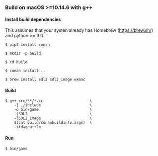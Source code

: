 ### Build on macOS >=10.14.6 with g++

#### Install build dependencies

This assumes that your systen already has Homebrew (https://brew.sh/) and python >= 3.0. 

`$ pip3 install conan`

`$ mkdir -p build`

`$ cd build`

`$ conan install ..`

`$ brew install sdl2 sdl2_image wxmac`

#### Build

```
$ g++ src/**/*.cc                     \
    -I ./include                      \
    -o bin/game                       \
    -lSDL2                            \
    -lSDL2_image                      \
    $(cat build/conanbuildinfo.args)  \
    -std=gnu++2a
```

#### Run

`$ bin/game`